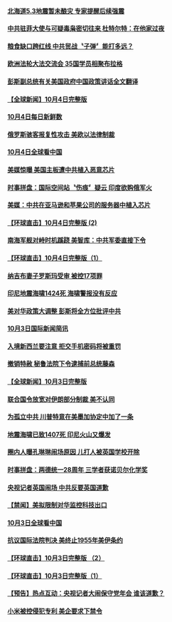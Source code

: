 #### [北海道5.3地震暂未酿灾 专家提醒后续强震](../pages/news202/a1394175.md) 

#### [中共驻菲大使与可疑毒枭密切往来 杜特尔特：在他家过夜](../pages/news202/a1394161.md) 

#### [粮食缺口跨红线 中共贸战〝子弹〞能打多远？](../pages/news202/a1394157.md) 

#### [欧洲法轮大法交流会 35国学员相聚布拉格](../pages/news202/a1394075.md) 

#### [彭斯副总统有关美国政府中国政策讲话全文翻译](../pages/news202/a1394144.md) 

#### [【全球新闻】10月4日完整版](../pages/news202/a1394137.md) 

#### [10月4日每日新鲜数](../pages/news202/a1394102.md) 

#### [俄罗斯骇客报复性攻击 美欧以法律制裁](../pages/news202/a1394089.md) 

#### [10月4日全球看中国](../pages/news202/a1394088.md) 

#### [美媒惊曝 美国主板遭中共植入恶意芯片](../pages/news202/a1394109.md) 

#### [时事拼盘：国际空间站〝伤痕〞疑云 印度欲购俄军火](../pages/news202/a1394103.md) 

#### [美媒：中共在亚马逊和苹果公司的服务器中植入芯片](../pages/news202/a1394072.md) 

#### [【环球直击】10月4日完整版 (2)](../pages/news202/a1394069.md) 

#### [南海军舰对峙时机蹊跷   美智库：中共军委直接下令](../pages/news202/a1394068.md) 

#### [【环球直击】10月4日完整版（1）](../pages/news202/a1394064.md) 

#### [纳吉布妻子罗斯玛受审 被控17项罪](../pages/news202/a1394061.md) 

#### [印尼地震海啸1424死  海啸警报没有反应](../pages/news202/a1394059.md) 

#### [美对华政策大调整 彭斯将全方位批评中共](../pages/news202/a1394052.md) 

#### [10月3日国际新闻简讯](../pages/news202/a1394035.md) 

#### [入境新西兰要注意 拒交手机密码将被重罚](../pages/news202/a1394019.md) 

#### [撤销特赦 秘鲁法院下令逮捕前总统藤森](../pages/news202/a1394014.md) 

#### [【全球新闻】10月3日完整版](../pages/news202/a1393990.md) 

#### [联合国令放宽对伊朗部分制裁 美不认同](../pages/news202/a1393974.md) 

#### [为孤立中共 川普特意在美墨加协定中加了一条](../pages/news202/a1393946.md) 

#### [地震海啸已致1407死 印尼火山又爆发](../pages/news202/a1393951.md) 

#### [圈内人曝孔琳琳闹场原因 儿打人被英国学校开除](../pages/news202/a1393925.md) 

#### [时事拼盘：两德统一28周年 三学者获诺贝尔化学奖](../pages/news202/a1393958.md) 

#### [央视记者英国闹场 中共反要英国道歉](../pages/news202/a1393968.md) 

#### [【禁闻】美拟限制对华监控科技出口](../pages/news202/a1393961.md) 

#### [10月3日全球看中国](../pages/news202/a1393954.md) 

#### [抗议国际法院判决 美终止1955年美伊条约](../pages/news202/a1393955.md) 

#### [【环球直击】10月3日完整版 （2）](../pages/news202/a1393941.md) 

#### [【环球直击】10月3日完整版（1）](../pages/news202/a1393943.md) 

#### [【预告】热点互动：央视记者大闹保守党年会  谁该道歉？](../pages/news202/a1393940.md) 

#### [小米被控侵犯专利 美企要求下禁令](../pages/news202/a1393922.md) 

